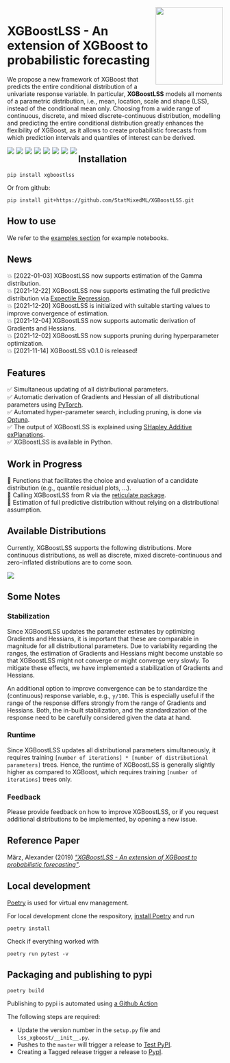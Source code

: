 <img align="right" width="156.5223" height="181.3" src="../master/figures/XGBoostLSS_inv.png">

# XGBoostLSS - An extension of XGBoost to probabilistic forecasting
We propose a new framework of XGBoost that predicts the entire conditional distribution of a univariate response variable. In particular, **XGBoostLSS** models all moments of a parametric distribution, i.e., mean, location, scale and shape (LSS), instead of the conditional mean only. Choosing from a wide range of continuous, discrete, and mixed discrete-continuous distribution, modelling and predicting the entire conditional distribution greatly enhances the flexibility of XGBoost, as it allows to create probabilistic forecasts from which prediction intervals and quantiles of interest can be derived.

<p  align="left" >
<img align="left" src="https://img.shields.io/badge/python-3.8%20%7C%203.9-brightgreen">
<img align="left" src="https://img.shields.io/pypi/wheel/yes" style="margin-left: 2px">
<img align="left" src="https://img.shields.io/github/issues/StatMixedML/XGBoostLSS" style="margin-left: 2px">
<img align="left" src="https://img.shields.io/github/forks/StatMixedML/XGBoostLSS" style="margin-left: 2px">
<img align="left" src="https://img.shields.io/github/stars/StatMixedML/XGBoostLSS" style="margin-left: 2px">
<img align="left" src="https://img.shields.io/github/contributors/StatMixedML/XGBoostLSS" style="margin-left: 2px">
<img align="left" src="https://img.shields.io/github/last-commit/StatMixedML/XGBoostLSS" style="margin-left: 2px">
<img align="left" src="https://img.shields.io/github/license/StatMixedML/XGBoostLSS" style="margin-left: 2px">
</p>

## Installation
```shell
pip install xgboostlss
```

Or from github:
```shell
pip install git+https://github.com/StatMixedML/XGBoostLSS.git
```
## How to use

We refer to the [examples section](https://github.com/StatMixedML/XGBoostLSS/tree/master/examples) for example notebooks.

## News
:boom: [2022-01-03] XGBoostLSS now supports estimation of the Gamma distribution. <br/>
:boom: [2021-12-22] XGBoostLSS now supports estimating the full predictive distribution via [Expectile Regression](https://epub.ub.uni-muenchen.de/31542/1/1471082x14561155.pdf). <br/>
:boom: [2021-12-20] XGBoostLSS is initialized with suitable starting values to improve convergence of estimation. <br/>
:boom: [2021-12-04] XGBoostLSS now supports automatic derivation of Gradients and Hessians. <br/>
:boom: [2021-12-02] XGBoostLSS now supports pruning during hyperparameter optimization. <br/>
:boom: [2021-11-14] XGBoostLSS v0.1.0 is released!

## Features
:white_check_mark: Simultaneous updating of all distributional parameters. <br/>
:white_check_mark: Automatic derivation of Gradients and Hessian of all distributional parameters using [PyTorch](https://pytorch.org/docs/stable/autograd.html). <br/>
:white_check_mark: Automated hyper-parameter search, including pruning, is done via [Optuna](https://optuna.org/). <br/>
:white_check_mark: The output of XGBoostLSS is explained using [SHapley Additive exPlanations](https://github.com/slundberg/shap). <br/>
:white_check_mark: XGBoostLSS is available in Python. <br/>

## Work in Progress
:construction: Functions that facilitates the choice and evaluation of a candidate distribution (e.g., quantile residual plots, ...). <br/>
:construction: Calling XGBoostLSS from R via the [reticulate package](https://rstudio.github.io/reticulate/). <br/>
:construction: Estimation of full predictive distribution without relying on a distributional assumption.  <br/>

## Available Distributions
Currently, XGBoostLSS supports the following distributions. More continuous distributions, as well as discrete, mixed discrete-continuous and zero-inflated distributions are to come soon.

<img align="center" src="../master/figures/distr.png">

## Some Notes
### Stabilization
Since XGBoostLSS updates the parameter estimates by optimizing Gradients and Hessians, it is important that these are comparable in magnitude for all distributional parameters. Due to variability regarding the ranges, the estimation of Gradients and Hessians might become unstable so that XGBoostLSS might not converge or might converge very slowly. To mitigate these effects, we have implemented a stabilization of Gradients and Hessians.

An additional option to improve convergence can be to standardize the (continuous) response variable, e.g., ```y/100```. This is especially useful if the range of the response differs strongly from the range of Gradients and Hessians. Both, the in-built stabilization, and the standardization of the response need to be carefully considered given the data at hand.

### Runtime
Since XGBoostLSS updates all distributional parameters simultaneously, it requires training ```[number of iterations] * [number of distributional parameters]``` trees. Hence, the runtime of XGBoostLSS is generally slightly higher as compared to XGBoost, which requires training ```[number of iterations]``` trees only.

### Feedback
Please provide feedback on how to improve XGBoostLSS, or if you request additional distributions to be implemented, by opening a new issue.

## Reference Paper
März, Alexander (2019) [*"XGBoostLSS - An extension of XGBoost to probabilistic forecasting"*](https://arxiv.org/abs/1907.03178).

## Local development
[Poetry](https://python-poetry.org/) is used for virtual env management.

For local development clone the respository, [install Poetry](https://python-poetry.org/docs/#installation) and run
```shell
poetry install
```

Check if everything worked with
```shell
poetry run pytest -v
```

## Packaging and publishing to pypi
```shell
poetry build
```

Publishing to pypi is automated using [a Github Action](https://github.com/StatMixedML/XGBoostLSS/tree/master.github/workflows/publish-to-pypi.yml)

The following steps are required:

* Update the version number in the `setup.py` file and `lss_xgboost/__init__.py`.
* Pushes to the `master` will trigger a release to [Test PyPI](https://testpypi.python.org/pypi/lss_xgboost).
* Creating a Tagged release trigger a release to [PypI](https://pypi.org/project/lss_xgboost/).
